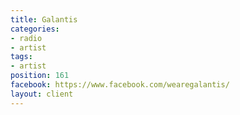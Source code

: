 ```yaml
---
title: Galantis
categories:
- radio
- artist
tags:
- artist
position: 161
facebook: https://www.facebook.com/wearegalantis/
layout: client
---
```


